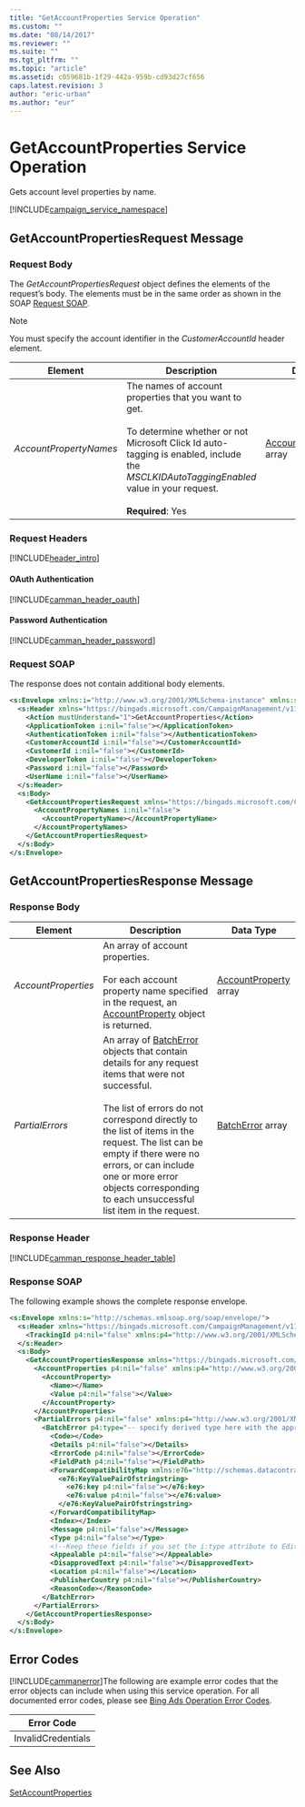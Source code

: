 ```yaml
---
title: "GetAccountProperties Service Operation"
ms.custom: ""
ms.date: "08/14/2017"
ms.reviewer: ""
ms.suite: ""
ms.tgt_pltfrm: ""
ms.topic: "article"
ms.assetid: c059681b-1f29-442a-959b-cd93d27cf656
caps.latest.revision: 3
author: "eric-urban"
ms.author: "eur"
---
```

# GetAccountProperties Service Operation
Gets account level properties by name.

[!INCLUDE[campaign_service_namespace](../campaign-api/includes/campaign-service-namespace.md)]

## <a name="request"></a>GetAccountPropertiesRequest Message

### Request Body
The *GetAccountPropertiesRequest* object defines the elements of the request’s body. The elements must be in the same order as shown in the SOAP [Request SOAP](#request_soap).

> [!NOTE]
> You must specify the account identifier in the *CustomerAccountId* header element.

|Element|Description|Data Type|
|-----------|---------------|-------------|
|*AccountPropertyNames*|The names of account properties that you want to get.<br/><br/>To determine whether or not Microsoft Click Id auto-tagging is enabled, include the *MSCLKIDAutoTaggingEnabled* value in your request.<br/><br/>**Required**: Yes|[AccountPropertyName](../campaign-api/accountpropertyname-value-set.md) array|

### Request Headers
[!INCLUDE[header_intro](../campaign-api/includes/header-intro.md)]
#### OAuth Authentication
[!INCLUDE[camman_header_oauth](../campaign-api/includes/camman-header-oauth.md)]
#### Password Authentication
[!INCLUDE[camman_header_password](../campaign-api/includes/camman-header-password.md)]
### <a name="request_soap"></a>Request SOAP
The response does not contain additional body elements.

```xml
<s:Envelope xmlns:i="http://www.w3.org/2001/XMLSchema-instance" xmlns:s="http://schemas.xmlsoap.org/soap/envelope/">
  <s:Header xmlns="https://bingads.microsoft.com/CampaignManagement/v11">
    <Action mustUnderstand="1">GetAccountProperties</Action>
    <ApplicationToken i:nil="false"></ApplicationToken>
    <AuthenticationToken i:nil="false"></AuthenticationToken>
    <CustomerAccountId i:nil="false"></CustomerAccountId>
    <CustomerId i:nil="false"></CustomerId>
    <DeveloperToken i:nil="false"></DeveloperToken>
    <Password i:nil="false"></Password>
    <UserName i:nil="false"></UserName>
  </s:Header>
  <s:Body>
    <GetAccountPropertiesRequest xmlns="https://bingads.microsoft.com/CampaignManagement/v11">
      <AccountPropertyNames i:nil="false">
        <AccountPropertyName></AccountPropertyName>
      </AccountPropertyNames>
    </GetAccountPropertiesRequest>
  </s:Body>
</s:Envelope>
```

## <a name="response"></a>GetAccountPropertiesResponse Message

### <a name="Body_Elements"></a>Response Body

|Element|Description|Data Type|
|-----------|---------------|-------------|
|*AccountProperties*|An array of account properties.<br /><br />For each account property name specified in the request, an [AccountProperty](../campaign-api/accountproperty-data-object.md) object is returned.|[AccountProperty](../campaign-api/accountproperty-data-object.md) array|
|*PartialErrors*|An array of [BatchError](../campaign-api/batcherror-data-object.md) objects that contain details for any request items that were not successful.<br /><br />The list of errors do not correspond directly to the list of items in the request. The list can be empty if there were no errors, or can include one or more error objects corresponding to each unsuccessful list item in the request.|[BatchError](../campaign-api/batcherror-data-object.md) array|

### <a name="Header_Elements"></a>Response Header
[!INCLUDE[camman_response_header_table](../campaign-api/includes/camman-response-header-table.md)]
### Response SOAP
The following example shows the complete response envelope.

```xml
<s:Envelope xmlns:s="http://schemas.xmlsoap.org/soap/envelope/">
  <s:Header xmlns="https://bingads.microsoft.com/CampaignManagement/v11">
    <TrackingId p4:nil="false" xmlns:p4="http://www.w3.org/2001/XMLSchema-instance"></TrackingId>
  </s:Header>
  <s:Body>
    <GetAccountPropertiesResponse xmlns="https://bingads.microsoft.com/CampaignManagement/v11">
      <AccountProperties p4:nil="false" xmlns:p4="http://www.w3.org/2001/XMLSchema-instance">
        <AccountProperty>
          <Name></Name>
          <Value p4:nil="false"></Value>
        </AccountProperty>
      </AccountProperties>
      <PartialErrors p4:nil="false" xmlns:p4="http://www.w3.org/2001/XMLSchema-instance">
        <BatchError p4:type="-- specify derived type here with the appropriate prefix --">
          <Code></Code>
          <Details p4:nil="false"></Details>
          <ErrorCode p4:nil="false"></ErrorCode>
          <FieldPath p4:nil="false"></FieldPath>
          <ForwardCompatibilityMap xmlns:e76="http://schemas.datacontract.org/2004/07/System.Collections.Generic" p4:nil="false">
            <e76:KeyValuePairOfstringstring>
              <e76:key p4:nil="false"></e76:key>
              <e76:value p4:nil="false"></e76:value>
            </e76:KeyValuePairOfstringstring>
          </ForwardCompatibilityMap>
          <Index></Index>
          <Message p4:nil="false"></Message>
          <Type p4:nil="false"></Type>
          <!--Keep these fields if you set the i:type attribute to EditorialError-->
          <Appealable p4:nil="false"></Appealable>
          <DisapprovedText p4:nil="false"></DisapprovedText>
          <Location p4:nil="false"></Location>
          <PublisherCountry p4:nil="false"></PublisherCountry>
          <ReasonCode></ReasonCode>
        </BatchError>
      </PartialErrors>
    </GetAccountPropertiesResponse>
  </s:Body>
</s:Envelope>
```

## <a name="errors"></a>Error Codes
[!INCLUDE[cammanerror](../campaign-api/includes/cammanerror.md)]The following are example  error codes that the error objects can include when using this service operation. For all documented error codes, please see [Bing Ads Operation Error Codes](http://go.microsoft.com/fwlink/?LinkId=511884).

|Error Code|
|--------------|
|InvalidCredentials|

## See Also
[SetAccountProperties](../campaign-api/setaccountproperties-service-operation.md)  
